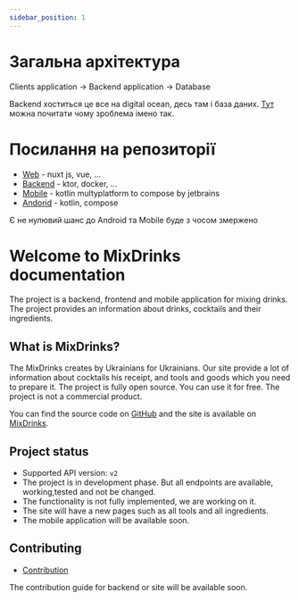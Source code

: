 ```yaml
---
sidebar_position: 1
---
```


# Загальна архітектура 

Clients application -> Backend application -> Database
 
Backend хоститься це все на digital ocean, десь там і база даних.
[Тут](https://dou.ua/forums/topic/43201/) можна почитати чому зроблема імено так.

# Посилання на репозиторії

- [Web](https://github.com/MixDrinks/site) - nuxt js, vue, ...
- [Backend](https://github.com/MixDrinks/backend) - ktor, docker, ...
- [Mobile](https://github.com/MixDrinks/mobile) - kotlin multyplatform to compose by jetbrains
- [Andorid](https://github.com/MixDrinks/android) - kotlin, compose

Є не нулювий шанс до Android та Mobile буде з чосом змержено


# Welcome to MixDrinks documentation

The project is a backend, frontend and mobile application for mixing drinks. The project provides an information about
drinks, cocktails and their ingredients.

## What is MixDrinks?

The MixDrinks creates by Ukrainians for Ukrainians. Our site provide a lot of information about cocktails his receipt,
and tools and goods which you need to prepare it.
The project is fully open source. You can use it for free. The project is not a commercial product.

You can find the source code on [GitHub](https://github.com/MixDrinks) and the site is available
on [MixDrinks](https://mixdrinks.org).

## Project status

- Supported API version: `v2`
- The project is in development phase. But all endpoints are available, working,tested and not be changed.
- The functionality is not fully implemented, we are working on it.
- The site will have a new pages such as all tools and all ingredients.
- The mobile application will be available soon.

## Contributing

* [Contribution](contribution.md)

The contribution guide for backend or site will be available soon.

